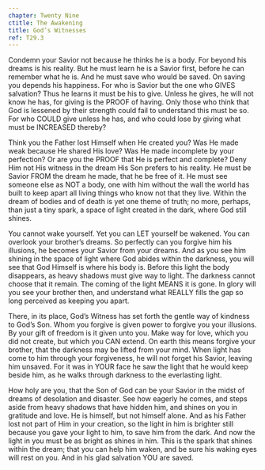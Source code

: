 ```yaml
---
chapter: Twenty Nine
ctitle: The Awakening
title: God’s Witnesses
ref: T29.3
---
```


Condemn your Savior not because he thinks he is a body. For beyond his
dreams is his reality. But he must learn he is a Savior first, before he
can remember what he is. And he must save who would be saved. On saving
you depends his happiness. For who is Savior but the one who GIVES
salvation? Thus he learns it must be his to give. Unless he gives, he
will not know he has, for giving is the PROOF of having. Only those who
think that God is lessened by their strength could fail to understand
this must be so. For who COULD give unless he has, and who could lose by
giving what must be INCREASED thereby?

Think you the Father lost Himself when He created you? Was He made weak
because He shared His love? Was He made incomplete by your perfection?
Or are you the PROOF that He is perfect and complete? Deny Him not His
witness in the dream His Son prefers to his reality. He must be Savior
FROM the dream he made, that he be free of it. He must see someone else
as NOT a body, one with him without the wall the world has built to keep
apart all living things who know not that they live. Within the dream of
bodies and of death is yet one theme of truth; no more, perhaps, than
just a tiny spark, a space of light created in the dark, where God still
shines.

You cannot wake yourself. Yet you can LET yourself be wakened. You can
overlook your brother’s dreams. So perfectly can you forgive him his
illusions, he becomes your Savior from your dreams. And as you see him
shining in the space of light where God abides within the darkness, you
will see that God Himself is where his body is. Before this light the
body disappears, as heavy shadows must give way to light. The darkness
cannot choose that it remain.  The coming of the light MEANS it is gone.
In glory will you see your brother then, and understand what REALLY
fills the gap so long perceived as keeping you apart.

There, in its place, God’s Witness has set forth the gentle way of
kindness to God’s Son. Whom you forgive is given power to forgive you
your illusions. By your gift of freedom is it given unto you. Make way
for love, which you did not create, but which you CAN extend. On earth
this means forgive your brother, that the darkness may be lifted from
your mind. When light has come to him through your forgiveness, he will
not forget his Savior, leaving him unsaved. For it was in YOUR face he
saw the light that he would keep beside him, as he walks through
darkness to the everlasting light.

How holy are you, that the Son of God can be your Savior in the midst of
dreams of desolation and disaster. See how eagerly he comes, and steps
aside from heavy shadows that have hidden him, and shines on you in
gratitude and love. He is himself, but not himself alone. And as his
Father lost not part of Him in your creation, so the light in him is
brighter still because you gave your light to him, to save him from the
dark. And now the light in you must be as bright as shines in him. This
is the spark that shines within the dream; that you can help him waken,
and be sure his waking eyes will rest on you. And in his glad salvation
YOU are saved.

